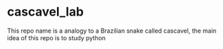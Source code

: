 # cascavel_lab
This repo name is a analogy to a Brazilian snake called cascavel, the main idea of this repo is to study python
